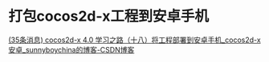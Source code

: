 # 打包cocos2d-x工程到安卓手机

[(35条消息) cocos2d-x 4.0 学习之路（十八）将工程部署到安卓手机_cocos2d-x 安卓_sunnyboychina的博客-CSDN博客](https://blog.csdn.net/sunnyboychina/article/details/106093937)
